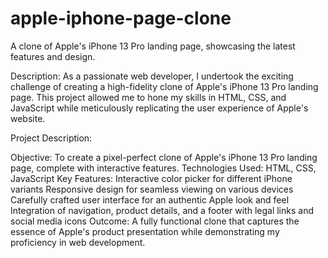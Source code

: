 # apple-iphone-page-clone
 A clone of Apple's iPhone 13 Pro landing page, showcasing the latest features and design.


Description:
As a passionate web developer, I undertook the exciting challenge of creating a high-fidelity clone of Apple's iPhone 13 Pro landing page. This project allowed me to hone my skills in HTML, CSS, and JavaScript while meticulously replicating the user experience of Apple's website.

Project Description:

Objective: To create a pixel-perfect clone of Apple's iPhone 13 Pro landing page, complete with interactive features.
Technologies Used: HTML, CSS, JavaScript
Key Features:
Interactive color picker for different iPhone variants
Responsive design for seamless viewing on various devices
Carefully crafted user interface for an authentic Apple look and feel
Integration of navigation, product details, and a footer with legal links and social media icons
Outcome: A fully functional clone that captures the essence of Apple's product presentation while demonstrating my proficiency in web development.

<br>
